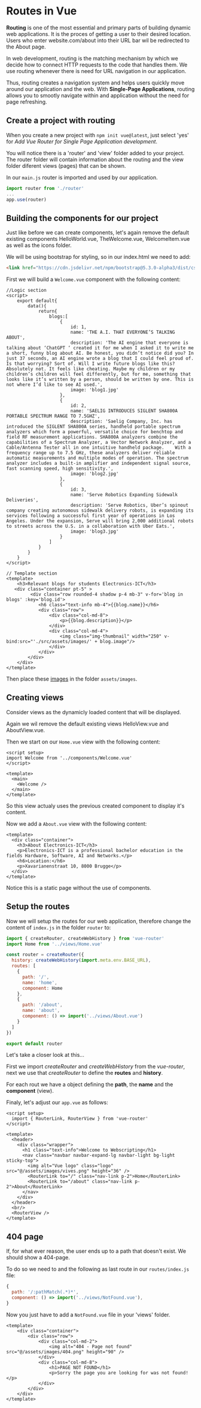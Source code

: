 # Routes in Vue

**Routing** is one of the most essential and primary parts of building dynamic web applications. It is the proces of getting a user to their desired location. Users who enter website.com/about into their URL bar wil be redirected to the About page.

In web development, routing is the matching mechanism by which we decide how to connect HTTP requests to the code that handles them. We use routing whenever there is need for URL navigation in our application.

Thus, routing creates a navigation system and helps users quickly move around our application and the web. With **Single-Page Applications**, routing allows you to smootly navigate within and application without the need for page refreshing.

## Create a project with routing

When you create a new project with `npm init vue@latest`, just select 'yes' for *Add Vue Router for Single Page Application development*.

You will notice there is a 'router' and 'view' folder added to your project. The router folder will contain information about the routing and the view folder diferent views (pages) that can be shown.

In our `main.js` router is imported and used by our application.

```js
import router from './router'
...
app.use(router)
```

## Building the components for our project

Just like before we can create components, let's again remove the default existing components HelloWorld.vue, TheWelcome.vue, WelcomeItem.vue as well as the icons folder.

We will be using bootstrap for styling, so in our index.html we need to add:

```html
<link href="https://cdn.jsdelivr.net/npm/bootstrap@5.3.0-alpha3/dist/css/bootstrap.min.css" rel="stylesheet">
```

First we will build a `Welcome.vue` component with the following content:

```vue
//Logic section
<script>
    export default{
        data(){
            return{
                blogs:[
                    {
                        id: 1,
                        name: 'THE A.I. THAT EVERYONE’S TALKING ABOUT',
                        description: 'The AI engine that everyone is talking about ‘ChatGPT ‘ created it for me when I asked it to write me a short, funny blog about AI. Be honest, you didn’t notice did you? In just 37 seconds, an AI engine wrote a blog that I could feel proud of. Is that worrying? Sort of. Will I write future blogs like this? Absolutely not. It feels like cheating. Maybe my children or my children’s children will feel differently, but for me, something that looks like it’s written by a person, should be written by one. This is not where I’d like to see AI used.',
                        image: 'blog1.jpg'                        
                    },
                    {
                        id: 2,
                        name: 'SAELIG INTRODUCES SIGLENT SHA800A PORTABLE SPECTRUM RANGE TO 7.5GHZ',
                        description: 'Saelig Company, Inc. has introduced the SIGLENT SHA800A series, handheld portable spectrum analyzers which form a powerful, versatile choice for benchtop and field RF measurement applications. SHA800A analyzers combine the capabilities of a Spectrum Analyzer, a Vector Network Analyzer, and a Cable/Antenna Tester all in one intuitive handheld package.    With a frequency range up to 7.5 GHz, these analyzers deliver reliable automatic measurements and multiple modes of operation. The spectrum analyzer includes a built-in amplifier and independent signal source, fast scanning speed, high sensitivity.',
                        image: 'blog2.jpg'
                    },
                    {
                        id: 3,
                        name: 'Serve Robotics Expanding Sidewalk Deliveries',
                        description: 'Serve Robotics, Uber’s spinout company creating autonomous sidewalk delivery robots, is expanding its services following a successful first year of operations in Los Angeles. Under the expansion, Serve will bring 2,000 additional robots to streets across the U.S. in a collaboration with Uber Eats.',
                        image: 'blog3.jpg'
                    }
                ]
            }
        }
    }
</script>

// Template section
<template>
    <h3>Relevant blogs for students Electronics-ICT</h3>
   <div class="container pt-5" >
         <div class="row rounded-4 shadow p-4 mb-3" v-for='blog in blogs' :key='blog.id'>            
            <h6 class="text-info mb-4">{{blog.name}}</h6>
            <div class="row">
                <div class="col-md-8">
                    <p>{{blog.description}}</p>                    
                </div>
                <div class="col-md-4">                    
                    <img class="img-thumbnail" width="250" v-bind:src="'./src/assets/images/' + blog.image"/>
                </div>
            </div>
        </div>    
    </div>
</template>
```

Then place these [images](/files/blogimages.zip) in the folder `assets/images`.

## Creating views

Consider views as the dynamicly loaded content that will be displayed.

Again we wil remove the default existing views HelloView.vue and AboutView.vue.

Then we start on our `Home.vue` view with the following content:

```vue
<script setup>
import Welcome from '../components/Welcome.vue'
</script>

<template>
  <main>
    <Welcome />
  </main>
</template>
```

So this view actualy uses the previous created component to display it's content.

Now we add a `About.vue` view with the following content:

```vue
<template>
  <div class="container">
    <h3>About Electronics-ICT</h3>
    <p>Electronics-ICT is a professional bachelor education in the fields Hardware, Software, AI and Networks.</p>
    <h6>Location:</h6>
    <p>Xavarianenstraat 10, 8000 Brugge</p>
  </div>
</template>
```

Notice this is a static page without the use of components.

## Setup the routes

Now we will setup the routes for our web application, therefore change the content of `index.js` in the folder `router` to:

```js
import { createRouter, createWebHistory } from 'vue-router'
import Home from '../views/Home.vue'

const router = createRouter({
  history: createWebHistory(import.meta.env.BASE_URL),
  routes: [
    {
      path: '/',
      name: 'home',
      component: Home
    },
    {
      path: '/about',
      name: 'about',      
      component: () => import('../views/About.vue')
    }
  ]
})

export default router
```

Let's take a closer look at this...

First we import *createRouter* and *createWebHistory* from the *vue-router*, next we use that *createRouter* to define the **routes** and **history**.

For each rout we have a object defining the **path**, the **name** and the **component** (view).

Finaly, let's adjust our `app.vue` as follows:

```vue
<script setup>
  import { RouterLink, RouterView } from 'vue-router'
</script>

<template>
  <header>
    <div class="wrapper">
      <h1 class="text-info">Welcome to Webscripting</h1>
      <nav class="navbar navbar-expand-lg navbar-light bg-light sticky-top">
        <img alt="Vue logo" class="logo" src="@/assets/images/vives.png" height="36" />
        <RouterLink to="/" class="nav-link p-2">Home</RouterLink>
        <RouterLink to="/about" class="nav-link p-2">About</RouterLink>
      </nav>
    </div>
  </header>
  <br/> 
  <RouterView />
</template>
```

## 404 page

If, for what ever reason, the user ends up to a path that doesn't exist. We should show a 404-page.

To do so we need to and the following as last route in our `routes/index.js` file:

```js
{
  path: '/:pathMatch(.*)*',
  component: () => import('../views/NotFound.vue'),      
}
```

Now you just have to add a `NotFound.vue` file in your 'views' folder.

```vue
<template>
    <div class="container">
        <div class="row">
            <div class="col-md-2">
                <img alt="404 - Page not found" src="@/assets/images/404.png" height="90" />
            </div>
            <div class="col-md-8">
                <h1>PAGE NOT FOUND</h1>
                <p>Sorry the page you are looking for was not found!</p>
            </div>
        </div>
    </div>
</template>
```